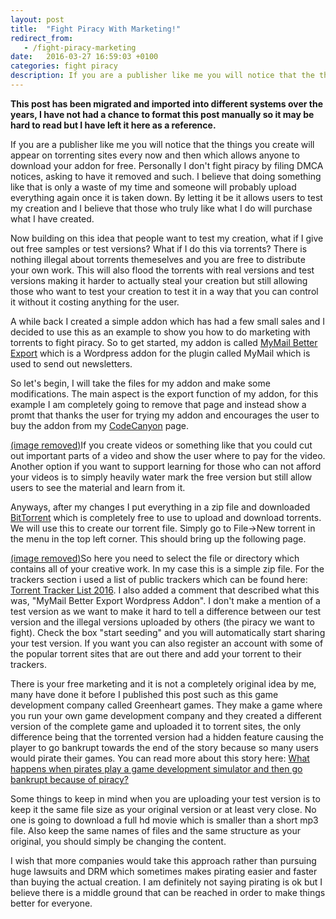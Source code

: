 ```yaml
---
layout: post
title:  "Fight Piracy With Marketing!"
redirect_from:
   - /fight-piracy-marketing
date:   2016-03-27 16:59:03 +0100
categories: fight piracy
description: If you are a publisher like me you will notice that the things you create will appear on torrenting sites every now and then which allows anyone to download your addon for free. Personally I don't fig...
---
```


**This post has been migrated and imported into different systems over the years, I have not had a chance to format this post manually so it may be hard to read but I have left it here as a reference.**

If you are a publisher like me you will notice that the things you create will appear on torrenting sites every now and then which allows anyone to download your addon for free. Personally I don't fight piracy by filing DMCA notices, asking to have it removed and such. I believe that doing something like that is only a waste of my time and someone will probably upload everything again once it is taken down. By letting it be it allows users to test my creation and I believe that those who truly like what I do will purchase what I have created.  
  
 Now building on this idea that people want to test my creation, what if I give out free samples or test versions? What if I do this via torrents? There is nothing illegal about torrents themeselves and you are free to distribute your own work. This will also flood the torrents with real versions and test versions making it harder to actually steal your creation but still allowing those who want to test your creation to test it in a way that you can control it without it costing anything for the user.  
  
 A while back I created a simple addon which has had a few small sales and I decided to use this as an example to show you how to do marketing with torrents to fight piracy. So to get started, my addon is called [MyMail Better Export](http://codecanyon.net/item/mymail-better-export/11872489?ref=AnvetoDev) which is a Wordpress addon for the plugin called MyMail which is used to send out newsletters.  
  
 So let's begin, I will take the files for my addon and make some modifications. The main aspect is the export function of my addon, for this example I am completely going to remove that page and instead show a promt that thanks the user for trying my addon and encourages the user to buy the addon from my [CodeCanyon](http://codecanyon.net/item/mymail-better-export/11872489?ref=AnvetoDev) page.  
  
[(image removed)](http://tenghamn.com/wp-content/uploads/2016/03/mymail-better-export-free-test-version.jpg)If you create videos or something like that you could cut out important parts of a video and show the user where to pay for the video. Another option if you want to support learning for those who can not afford your videos is to simply heavily water mark the free version but still allow users to see the material and learn from it.  
  
 Anyways, after my changes I put everything in a zip file and downloaded [BitTorrent](http://www.bittorrent.com/) which is completely free to use to upload and download torrents. We will use this to create our torrent file. Simply go to File->New torrent in the menu in the top left corner. This should bring up the following page.  
  
[(image removed)](http://tenghamn.com/wp-content/uploads/2016/03/create-a-torrent-with-bittorrent.jpg)So here you need to select the file or directory which contains all of your creative work. In my case this is a simple zip file. For the trackers section i used a list of public trackers which can be found here: [Torrent Tracker List 2016](https://thomas.vanhoutte.be/miniblog/torrent-tracker-2016/). I also added a comment that described what this was, "MyMail Better Export Wordpress Addon". I don't make a mention of a test version as we want to make it hard to tell a difference between our test version and the illegal versions uploaded by others (the piracy we want to fight). Check the box "start seeding" and you will automatically start sharing your test version. If you want you can also register an account with some of the popular torrent sites that are out there and add your torrent to their trackers.

There is your free marketing and it is not a completely original idea by me, many have done it before I published this post such as this game development company called Greenheart games. They make a game where you run your own game development company and they created a different version of the complete game and uploaded it to torrent sites, the only difference being that the torrented version had a hidden feature causing the player to go bankrupt towards the end of the story because so many users would pirate their games. You can read more about this story here: [What happens when pirates play a game development simulator and then go bankrupt because of piracy?](http://www.greenheartgames.com/2013/04/29/what-happens-when-pirates-play-a-game-development-simulator-and-then-go-bankrupt-because-of-piracy/)

  
Some things to keep in mind when you are uploading your test version is to keep it the same file size as your original version or at least very close. No one is going to download a full hd movie which is smaller than a short mp3 file. Also keep the same names of files and the same structure as your original, you should simply be changing the content.

  
I wish that more companies would take this approach rather than pursuing huge lawsuits and DRM which sometimes makes pirating easier and faster than buying the actual creation. I am definitely not saying pirating is ok but I believe there is a middle ground that can be reached in order to make things better for everyone.